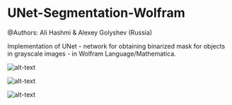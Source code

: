 # UNet-Segmentation-Wolfram

@Authors: Ali Hashmi & Alexey Golyshev (Russia)

Implementation of UNet - network for obtaining binarized mask for objects in grayscale images - in Wolfram Language/Mathematica.

![alt-text](https://github.com/alihashmiii/UNet-Segmentation-Wolfram/blob/master/for%20ReadME/1.png)


![alt-text](https://github.com/alihashmiii/UNet-Segmentation-Wolfram/blob/master/for%20ReadME/2.png)


![alt-text](https://github.com/alihashmiii/UNet-Segmentation-Wolfram/blob/master/for%20ReadME/3.png)
